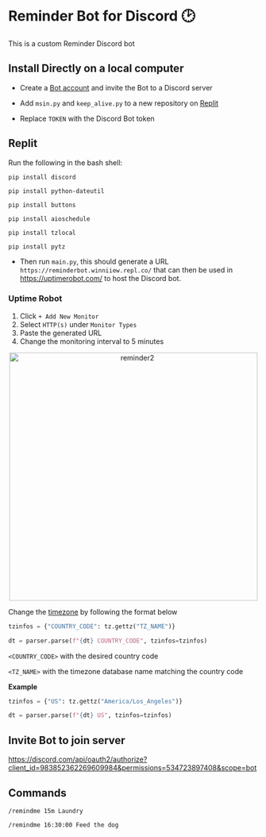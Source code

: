 # Reminder Bot for Discord 🕑
This is a custom Reminder Discord bot

## Install Directly on a local computer

- Create a [Bot account](https://discordpy.readthedocs.io/en/stable/discord.html) and invite the Bot to a Discord server

- Add `msin.py` and `keep_alive.py` to a new repository on [Replit](https://replit.com/)

- Replace `TOKEN` with the Discord Bot token

## Replit

Run the following in the bash shell:

`pip install discord`

`pip install python-dateutil`

`pip install buttons`

`pip install aioschedule`

`pip install tzlocal`

`pip install pytz`

- Then run `main.py`, this should generate a URL `https://reminderbot.winniiew.repl.co/` that can then be used in https://uptimerobot.com/ to host the Discord bot.

### Uptime Robot
1. Click `+ Add New Monitor`
2. Select `HTTP(s)` under `Monitor Types`
3. Paste the generated URL
4. Change the monitoring interval to 5 minutes

<p align="center">
<img width="500" alt="reminder2" src="https://user-images.githubusercontent.com/86391366/172505916-782aff26-2fb2-4c0a-abef-a5dd9e0767e1.PNG">
<p>

Change the [timezone](https://en.wikipedia.org/wiki/List_of_tz_database_time_zones) by following the format below

```python
tzinfos = {"COUNTRY_CODE": tz.gettz("TZ_NAME")}

dt = parser.parse(f"{dt} COUNTRY_CODE", tzinfos=tzinfos)
```
  
`<COUNTRY_CODE>` with the desired country code 
 
`<TZ_NAME>` with the timezone database name matching the country code
  
  
**Example**
```python
tzinfos = {"US": tz.gettz("America/Los_Angeles")}

dt = parser.parse(f"{dt} US", tzinfos=tzinfos)
```
  
## Invite Bot to join server
https://discord.com/api/oauth2/authorize?client_id=983852362269609984&permissions=534723897408&scope=bot

## Commands

`/remindme 15m Laundry`

`/remindme 16:30:00 Feed the dog`




